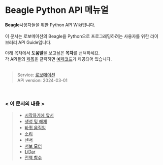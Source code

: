 # Beagle Python API 메뉴얼




**Beagle**사용자들을 위한 Python API Wiki입니다.<br>
<Br>
이 문서는 로보메이션의 Beagle을 Python으로 프로그래밍하려는 사용자를 위한 라이브러리 API Guide입니다. 

아래 목차에서 **도움말**을 보고싶은 **목차**를 선택하세요.<br>
각 API들의 [제목](#생성)을 클릭하면 [예제코드](#beagle)가 제공되어 있습니다.
<br><br>
>Service: [로보메이션](https://www.robomation.net)<br>
API version: 2024-03-01

<br>

### < 이 문서의 내용 >
>- [시작하기에 앞서](#시작하기에-앞서)
>- [생성 및 해제](#생성-및-해제) <br>
>- [바퀴 움직임](#바퀴-움직임) <br>
>- [소리](#소리) <br>
>- [센서](#센서) <br>
>- [서보 모터](#서보-모터) <br>
>- [LiDar](#lidar) <br>
>- [전역 함수](#전역-함수) <br>

<br><br>
